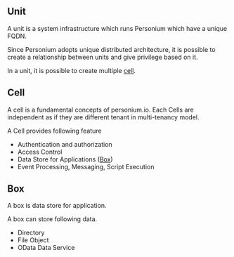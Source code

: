 ## <a name="unit">Unit
A unit is a system infrastructure which runs Personium which have a unique FQDN.

Since Personium adopts unique distributed architecture, it is possible to create a relationship between units and give privilege based on it.

In a unit, it is possible to create multiple [cell](#cell).

## <a name="cell">Cell

A cell is a fundamental concepts of personium.io.
Each Cells are independent as if they are different tenant in multi-tenancy model.

A Cell provides following feature

* Authentication and authorization
* Access Control
* Data Store for Applications ([Box](#box))
* Event Processing, Messaging, Script Execution


## <a name="Box">Box

A box is data store for application.

A box can store following data.

* Directory
* File Object
* OData Data Service
